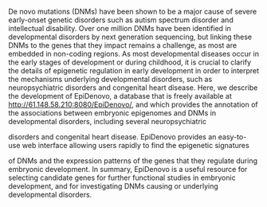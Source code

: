 De novo mutations (DNMs) have been shown to be a major cause of
severe early-onset genetic disorders such as autism spectrum disorder
and intellectual disability. Over one million DNMs have been identified
in developmental disorders by next generation sequencing, but linking
these DNMs to the genes that they impact remains a challenge, as most
are embedded in non-coding regions. As most developmental diseases
occur in the early stages of development or during childhood, it is
crucial to clarify the details of epigenetic regulation in early
development in order to interpret the mechanisms underlying
developmental disorders, such as neuropsychiatric disorders and
congenital heart disease. Here, we describe the development of
EpiDenovo, a database that is freely available at
http://61.148.58.210:8080/EpiDenovo/, and which provides the
annotation of the associations between embryonic epigenomes and
DNMs in developmental disorders, including several neuropsychiatric

disorders and congenital heart disease. EpiDenovo provides an easy-to-
use web interface allowing users rapidly to find the epigenetic signatures

of DNMs and the expression patterns of the genes that they regulate
during embryonic development. In summary, EpiDenovo is a useful
resource for selecting candidate genes for further functional studies in
embryonic development, and for investigating DNMs causing or
underlying developmental disorders.
